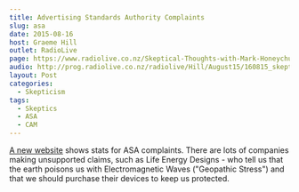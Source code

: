 ```yaml
---
title: Advertising Standards Authority Complaints
slug: asa
date: 2015-08-16
host: Graeme Hill
outlet: RadioLive
page: https://www.radiolive.co.nz/Skeptical-Thoughts-with-Mark-Honeychurch/tabid/506/articleID/94312/Default.aspx
audio: http://prog.radiolive.co.nz/radiolive/Hill/August15/160815_skepticalthoughts.mp3
layout: Post
categories:
  - Skepticism
tags:
  - Skeptics
  - ASA
  - CAM
---
```


[A new website](http://asa.sbh.nz/?sbh) shows stats for ASA complaints. There are lots of companies making unsupported claims, such as Life Energy Designs - who tell us that the earth poisons us with Electromagnetic Waves ("Geopathic Stress") and that we should purchase their devices to keep us protected.

<!-- more -->
